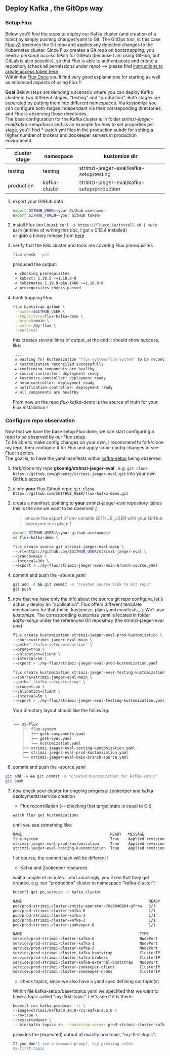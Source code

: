 ## Deploy Kafka , the GitOps way

### Setup Flux

Below you'll find the steps to deploy our Kafka cluster (and creation of a topic) by simply pushing changes/yaml to Git. The GitOps tool, in this case [Flux v2](https://fluxcd.io/) observes the Git repo and applies any detected changes to the Kubernetes cluster.
Since Flux creates a Git repo on bootstrapping, you need a _personal access token_ for GitHub (because I am using GitHub, but GitLab is also possible), so that Flux is able to authentiacate and create a repository (check all permissions under _repo_) ==> please find [instructions to create access token here](https://docs.github.com/en/github/authenticating-to-github/keeping-your-account-and-data-secure/creating-a-personal-access-token).  
Within the [Flux Docu](https://fluxcd.io/docs) you'll find very good explanations for starting as well as enhanced aspects of using Flux !!

**Goal**
Below steps are demoing a scenario where you can deploy Kafka cluster in two different stages, "testing" and "production". Both stages are separated by putting them into different namespaces. Via _kustomize_ you can configure both stages independant via their corresponding directories, and Flux is observing those directories.  
The base configuration for the Kafka cluster is in folder _strimzi-jaeger-eval/kafka-setup/base_ and as an example for how to set properties per stage, you'll find *-patch.yml files in the production subdir for setting a higher number of brokers and zookeeper servers in production environment.

|cluster stage|namespace|kustomize dir|
|---|---|---|
|testing|testing|strimzi-jaeger-eval/kafka-setup/testing|
|production|kafka-cluster|strimzi-jaeger-eval/kafka-setup/production|

1. export your GitHub data

   ```bash
   export GITHUB_USER=<your Github username>
   export GITHUB_TOKEN=<your GitHub token>
   ```

2. install Flux (on Linux): ```curl -s https://fluxcd.io/install.sh | sudo bash``` (at time of writing this doc, I got v 0.13.4 installed)  
  or grab a binary release from [here](https://github.com/fluxcd/flux2/releases)

3. verify that the K8s cluster and tools are covering Flux prerequisites
  
   ```bash
   flux check --pre 
   ```

   produced the output:

   ```bash
    ► checking prerequisites
    ✔ kubectl 1.20.5 >=1.18.0-0
    ✔ Kubernetes 1.19.9-gke.1400 >=1.16.0-0
    ✔ prerequisites checks passed
    ```

4. bootstrapping Flux
  
   ```bash
   flux bootstrap github \
    --owner=$GITHUB_USER \
    --repository=flux-kafka-demo \
    --branch=main \
    --path=./my-flux \
    --personal 
   ```

   this creates several lines of output, at the end it should show success, like:

   ```bash
    ...
    ◎ waiting for Kustomization "flux-system/flux-system" to be reconciled
    ✔ Kustomization reconciled successfully
    ► confirming components are healthy
    ✔ source-controller: deployment ready
    ✔ kustomize-controller: deployment ready
    ✔ helm-controller: deployment ready
    ✔ notification-controller: deployment ready
    ✔ all components are healthy
    ```

   From now on the repo _flux-kafka-demo_ is the source of truth for your Flux installation !


### Configure repo observation

Now that we have the base setup Flux done, we can start configuring a repo to be observed by our Flux setup.  
To be able to make config changes on your own, I recommend to fork/clone my repo, then configure it for Flux and apply some config changes to see Flux in action.  
The goal is, to have the yaml manifests within [kafka-setup](./kafka-setup) being observed.


1. fork/clone my repo **gkoenig/strimzi-jaeger-eval** , e.g. ```git clone https://github.com/gkoenig/strimzi-jaeger-eval.git``` into your own GitHub account
2. clone **your** Flux Github repo: ```git clone https://github.com/$GITHUB_USER/flux-kafka-demo.git```
3. create a manifest, pointing to **your** strimzi-jaeger-eval repository (since this is the one we want to be observed ;)
  
    > ensure the export of env variable GITHUB_USER with your GitHub username is in place !

    ```bash
    export GITHUB_USER=\<your-github-username\>
    cd flux-kafka-demo \
    ```

    ```bash
    flux create source git strimzi-jaeger-eval-main \
    --url=https://github.com/$GITHUB_USER/strimzi-jaeger-eval \
    --branch=main \
    --interval=30s \
    --export > ./my-flux/strimzi-jaeger-eval-main-branch-source.yaml
    ```

4. commit and push the -source.yaml

    ```bash
    git add -A && git commit -m "created source link to Git repo"
    git push
    ```

5. now that we have only the info about the source git repo configure, let's actually deploy an "application". Flux offers different template mechanisms for that (helm, kustomize, plain yaml manifests,..). We'll use _kustomize_. The corresponding kustomize yaml is located in folder _kafka-setup_ under the referenced Git repository (the strimzi-jaeger-eval one)
  
    ```bash
    flux create kustomization strimzi-jaeger-eval-prod-kustomization \
    --source=strimzi-jaeger-eval-main \
    --path="./kafka-setup/production" \
    --prune=true \
    --validation=client \
    --interval=5m \
    --export > ./my-flux/strimzi-jaeger-eval-prod-kustomization.yaml
    ```
  
    ```bash
    flux create kustomization strimzi-jaeger-eval-testing-kustomization \
    --source=strimzi-jaeger-eval-main \
    --path="./kafka-setup/testing" \
    --prune=true \
    --validation=client \
    --interval=5m \
    --export > ./my-flux/strimzi-jaeger-eval-testing-kustomization.yaml
    ```

    Your directory layout should like the following:

    ```bash
    .
    └── my-flux
        ├── flux-system
        │   ├── gotk-components.yaml
        │   ├── gotk-sync.yaml
        │   └── kustomization.yaml
        ├── strimzi-jaeger-eval-testing-kustomization.yaml
        ├── strimzi-jaeger-eval-prod-kustomization.yaml
        └── strimzi-jaeger-eval-main-branch-source.yaml
    ```

6. commit and push the -source.yaml

  ```bash
  git add -A && git commit -m "created Kustomization for kafka-setup"
  git push
  ```

7. now check your cluster for ongoing progress: zookeeper and kafka deployments/service creation

   - Flux reconsiliation (==checking that target state is equal to Git)

    ```bash
    watch flux get kustomizations
    ```
  
    until you see something like:
  
    ```bash
    NAME                                       READY   MESSAGE                                                         REVISION
    flux-system                                True    Applied revision: main/80655111cfe968f1bf37c1e9a8e639af7c1fb2eb main/80655111cfe968f1bf37c1e9a8e639af7c1fb2eb
    strimzi-jaeger-eval-prod-kustomization     True    Applied revision: main/7b83b08a58ec359accd9001ea66d28f112f52a5c main/7b83b08a58ec359accd9001ea66d28f112f52a5c
    strimzi-jaeger-eval-testing-kustomization  True    Applied revision: main/7b83b08a58ec359accd9001ea66d28f112f52a5c main/7b83b08a58ec359accd9001ea66d28f112f52a5c
    ```

    ! of course, the commit hash will be different !

   - Kafka and Zookeeper resources

    wait a couple of minutes....and amazingly, you'll see that they got created, e.g. our "production" cluster in namespace "kafka-cluster":

    ```bash
    kubectl get po,service -n kafka-cluster
    ```

    ```bash
    NAME                                                        READY   STATUS    RESTARTS   AGE
    pod/prod-strimzi-cluster-entity-operator-76c8846964-gfrrw   3/3     Running   0          61s
    pod/prod-strimzi-cluster-kafka-0                            1/1     Running   0          2m9s
    pod/prod-strimzi-cluster-kafka-1                            1/1     Running   0          2m8s
    pod/prod-strimzi-cluster-kafka-2                            1/1     Running   0          2m8s
    pod/prod-strimzi-cluster-zookeeper-0                        1/1     Running   0          2m45s

    NAME                                                    TYPE        CLUSTER-IP     EXTERNAL-IP   PORT(S)                      AGE
    service/prod-strimzi-cluster-kafka-0                    NodePort    10.3.252.18    <none>        9094:31624/TCP               2m9s
    service/prod-strimzi-cluster-kafka-1                    NodePort    10.3.247.117   <none>        9094:31934/TCP               2m9s
    service/prod-strimzi-cluster-kafka-2                    NodePort    10.3.245.166   <none>        9094:30962/TCP               2m9s
    service/prod-strimzi-cluster-kafka-bootstrap            ClusterIP   10.3.240.112   <none>        9091/TCP,9092/TCP,9093/TCP   2m9s
    service/prod-strimzi-cluster-kafka-brokers              ClusterIP   None           <none>        9091/TCP,9092/TCP,9093/TCP   2m9s
    service/prod-strimzi-cluster-kafka-external-bootstrap   NodePort    10.3.253.193   <none>        9094:32689/TCP               2m9s
    service/prod-strimzi-cluster-zookeeper-client           ClusterIP   10.3.254.43    <none>        2181/TCP                     2m46s
    service/prod-strimzi-cluster-zookeeper-nodes            ClusterIP   None           <none>        2181/TCP,2888/TCP,3888/TCP   2m46s
    ```

   - check topics, since we also have a yaml spec defining our topic(s)

    Within file kafka-setup/base/topics.yaml we specified that we want to have a topic called "my-first-topic". Let's see if it is there:

    ```bash
    kubectl run kafka-producer -ti \
    --image=strimzi/kafka:0.20.0-rc1-kafka-2.6.0 \
    --rm=true \
    --restart=Never \
    -- bin/kafka-topics.sh --bootstrap-server prod-strimzi-cluster-kafka-bootstrap.kafka-cluster:9092 --list | grep "my-"
    ```

    provides the (expected) output of exactly one topic, "my-first-topic":

    ```bash
    If you don't see a command prompt, try pressing enter.
    my-first-topic
    ```

